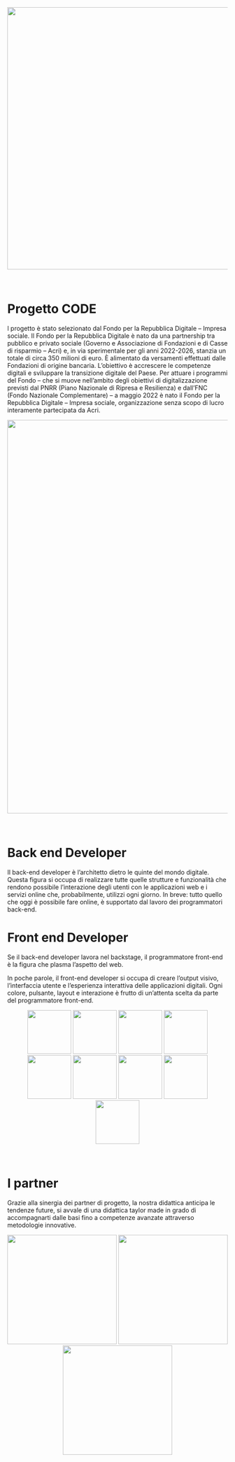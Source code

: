 <div align="center">
<img src="https://github.com/Anmol-Baranwal/Cool-GIFs-For-GitHub/assets/74038190/80728820-e06b-4f96-9c9e-9df46f0cc0a5" width="600">
</div>
<br><br>

# Progetto CODE
l progetto è stato selezionato dal Fondo per la Repubblica Digitale – Impresa sociale.
Il Fondo per la Repubblica Digitale è nato da una partnership tra pubblico e privato sociale (Governo e Associazione di Fondazioni e di Casse di risparmio – Acri) e, in via sperimentale per gli anni 2022-2026, stanzia un totale di circa 350 milioni di euro. È alimentato da versamenti effettuati dalle Fondazioni di origine bancaria. L’obiettivo è accrescere le competenze digitali e sviluppare la transizione digitale del Paese. Per attuare i programmi del Fondo – che si muove nell’ambito degli obiettivi di digitalizzazione previsti dal PNRR (Piano Nazionale di Ripresa e Resilienza) e dall’FNC (Fondo Nazionale Complementare) – a maggio 2022 è nato il Fondo per la Repubblica Digitale – Impresa sociale, organizzazione senza scopo di lucro interamente partecipata da Acri.
<div align="center">
<img src="https://user-images.githubusercontent.com/74038190/213910845-af37a709-8995-40d6-be59-724526e3c3d7.gif" width="900">
  </div>
<br><br>

# Back end Developer
Il back-end developer è l’architetto dietro le quinte del mondo digitale.
Questa figura si occupa di realizzare tutte quelle strutture e funzionalità che rendono possibile l’interazione degli utenti con le applicazioni web e i servizi online che, probabilmente, utilizzi ogni giorno.
In breve: tutto quello che oggi è possibile fare online, è supportato dal lavoro dei programmatori back-end.

# Front end Developer
Se il back-end developer lavora nel backstage, il programmatore front-end è la figura che plasma l’aspetto del web.

In poche parole, il front-end developer si occupa di creare l’output visivo, l’interfaccia utente e l’esperienza interattiva delle applicazioni digitali. Ogni colore, pulsante, layout e interazione è frutto di un’attenta scelta da parte del programmatore front-end.

<div align="center">
<img src="https://user-images.githubusercontent.com/74038190/212257454-16e3712e-945a-4ca2-b238-408ad0bf87e6.gif" width="100">
<img src="https://user-images.githubusercontent.com/74038190/212257468-1e9a91f1-b626-4baa-b15d-5c385dfa7ed2.gif" width="100">
<img src="https://user-images.githubusercontent.com/74038190/212257465-7ce8d493-cac5-494e-982a-5a9deb852c4b.gif" width="100">
<img src="https://user-images.githubusercontent.com/74038190/212257460-738ff738-247f-4445-a718-cdd0ca76e2db.gif" width="100">
<img src="https://user-images.githubusercontent.com/74038190/212281763-e6ecd7ef-c4aa-45b6-a97c-f33f6bb592bd.gif" width="100">
<img src="https://user-images.githubusercontent.com/74038190/212281775-b468df30-4edc-4bf8-a4ee-f52e1aaddc86.gif" width="100">
<img src="https://user-images.githubusercontent.com/74038190/212281780-0afd9616-8310-46e9-a898-c4f5269f1387.gif" width="100">
<img src="https://github.com/Anmol-Baranwal/Cool-GIFs-For-GitHub/assets/74038190/29fd6286-4e7b-4d6c-818f-c4765d5e39a9" width="100">
<img src="https://github.com/Anmol-Baranwal/Cool-GIFs-For-GitHub/assets/74038190/67f477ed-6624-42da-99f0-1a7b1a16eecb" width="100">
</div>
<br><br>    

# I partner
Grazie alla sinergia dei partner di progetto, la nostra didattica anticipa le tendenze future, si avvale di una didattica taylor made in grado di accompagnarti dalle basi fino a competenze avanzate attraverso metodologie innovative.

<div align="center">
<img src="https://progettocode.it/wp-content/uploads/2023/07/8a28191b-c602-4652-9805-d4ae36fd24dc.png" width="250" >
<img src="https://progettocode.it/wp-content/uploads/2023/07/39a8739c-c923-4a28-a961-8b8afd2c1609.png" width="250" >
<img src="https://progettocode.it/wp-content/uploads/2023/07/e0f0e447-35b6-4e2e-825e-13dc09f9830f.png" width="250" >
</div>
